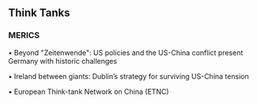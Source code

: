 ## Think Tanks

### MERICS

• Beyond "Zeitenwende": US policies and the US-China conflict present Germany with historic challenges

• Ireland between giants: Dublin’s strategy for surviving US-China tension

• European Think-tank Network on China (ETNC)